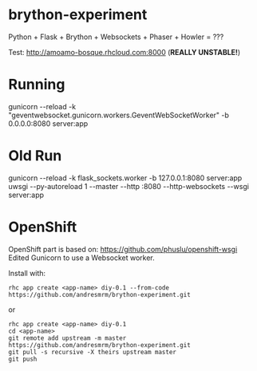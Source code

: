 brython-experiment
==================

Python + Flask + Brython + Websockets + Phaser + Howler = ???

Test:
http://amoamo-bosque.rhcloud.com:8000
(**REALLY UNSTABLE!**)


Running
=======

gunicorn --reload -k "geventwebsocket.gunicorn.workers.GeventWebSocketWorker" -b 0.0.0.0:8080 server:app

Old Run
=======

gunicorn --reload -k flask_sockets.worker -b 127.0.0.1:8080 server:app
uwsgi --py-autoreload 1 --master --http :8080 --http-websockets --wsgi server:app

OpenShift
=========

OpenShift part is based on:
https://github.com/phuslu/openshift-wsgi
Edited Gunicorn to use a Websocket worker.

Install with:

	rhc app create <app-name> diy-0.1 --from-code https://github.com/andresmrm/brython-experiment.git

or

	rhc app create <app-name> diy-0.1
	cd <app-name>
	git remote add upstream -m master https://github.com/andresmrm/brython-experiment.git
	git pull -s recursive -X theirs upstream master
	git push
